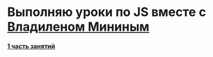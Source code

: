 # Выполняю уроки по JS вместе с <a href="https://www.youtube.com/@VladilenMinin">Владиленом Мининым</a>

<b><a href="https://youtu.be/aQkgUUmUJy4">1 часть занятий</a></b>